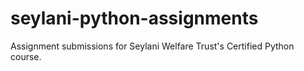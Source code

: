 # seylani-python-assignments
Assignment submissions for Seylani Welfare Trust's Certified Python course.

